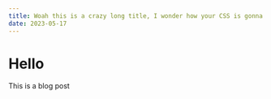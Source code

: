 ```yaml
---
title: Woah this is a crazy long title, I wonder how your CSS is gonna handle this buddy boy???
date: 2023-05-17
---
```


# Hello

This is a blog post
